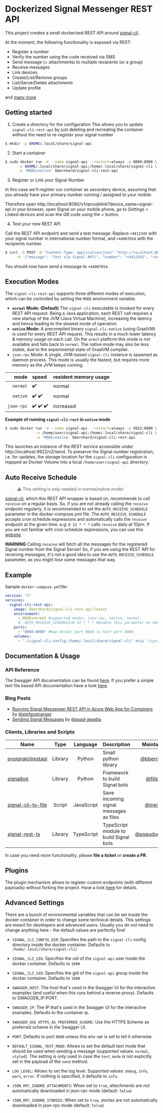 # Dockerized Signal Messenger REST API

This project creates a small dockerized REST API around [signal-cli](https://github.com/AsamK/signal-cli).

At the moment, the following functionality is exposed via REST:

- Register a number
- Verify the number using the code received via SMS
- Send message (+ attachments) to multiple recipients (or a group)
- Receive messages
- Link devices
- Create/List/Remove groups
- List/Serve/Delete attachments
- Update profile

and [many more](https://bbernhard.github.io/signal-cli-rest-api/)


## Getting started

1. Create a directory for the configuration
This allows you to update `signal-cli-rest-api` by just deleting and recreating the container without the need to re-register your signal number

```bash
$ mkdir -p $HOME/.local/share/signal-api
```


2. Start a container

```bash
$ sudo docker run -d --name signal-api --restart=always -p 8080:8080 \
      -v $HOME/.local/share/signal-api:/home/.local/share/signal-cli \
      -e 'MODE=native' bbernhard/signal-cli-rest-api
```

3. Register or Link your Signal Number

In this case we'll register our container as secondary device, assuming that you already have your primary number running / assigned to your mobile.

Therefore open http://localhost:8080/v1/qrcodelink?device_name=signal-api in your browser, open Signal on your mobile phone, go to _Settings > Linked devices_ and scan the QR code using the _+_ button.

4. Test your new REST API

Call the REST API endpoint and send a test message: Replace `+4412345` with your signal number in international number format, and `+44987654` with the recipients number.

```bash
$ curl -X POST -H "Content-Type: application/json" 'http://localhost:8080/v2/send' \
     -d '{"message": "Test via Signal API!", "number": "+4412345", "recipients": [ "+44987654" ]}'
```

You should now have send a message to `+44987654`.

## Execution Modes

The `signal-cli-rest-api` supports three different modes of execution, which can be controlled by setting the `MODE` environment variable.

* **`normal` Mode: (Default)** The `signal-cli` executable is invoked for every REST API request. Being a Java application, each REST call requires a new startup of the JVM (Java Virtual Machine), increasing the latency and hence leading to the slowest mode of operation.
* **`native` Mode:** A precompiled binary `signal-cli-native` (using GraalVM) is used for every REST API request. This results in a much lower latency & memory usage on each call. On the `armv7` platform this mode is not available and falls back to `normal`. The native mode may also be less stable, due to the experimental state of GraalVM compiler.
* `json-rpc` Mode: A single, JVM-based `signal-cli` instance is spawned as daemon process. This mode is usually the fastest, but requires more memory as the JVM keeps running.


|     mode     |    speed    |    resident memory usage |
|-------------:|:------------|:------------|
|   `normal`    |    :heavy_check_mark:       | normal
|   `native`    |    :heavy_check_mark: :heavy_check_mark:    | normal
|   `json-rpc`  |    :heavy_check_mark: :heavy_check_mark: :heavy_check_mark: | increased


**Example of running `signal-cli-rest` in `native` mode**

```bash
$ sudo docker run -d --name signal-api --restart=always -p 9922:8080 \
              -v /home/user/signal-api:/home/.local/share/signal-cli \
              -e 'MODE=native' bbernhard/signal-cli-rest-api
```

This launches an instance of the REST service accessible under http://localhost:9922/v2/send. To preserve the Signal number registration, i.e. for updates, the storage location for the `signal-cli` configuration is mapped as Docker Volume into a local `/home/user/signal-api` directory.


## Auto Receive Schedule

> :warning: This setting is only needed in normal/native mode!

[signal-cli](https://github.com/AsamK/signal-cli), which this REST API wrapper is based on, recommends to call `receive` on a regular basis. So, if you are not already calling the `receive` endpoint regularly, it is recommended to set the `AUTO_RECEIVE_SCHEDULE` parameter in the docker-compose.yml file. The `AUTO_RECEIVE_SCHEDULE` accepts cron schedule expressions and automatically calls the `receive` endpoint at the given time. e.g: `0 22 * * *` calls `receive` daily at 10pm. If you are not familiar with cron schedule expressions, you can use this [website](https://crontab.guru).

**WARNING** Calling `receive` will fetch all the messages for the registered Signal number from the Signal Server! So, if you are using the REST API for receiving messages, it's _not_ a good idea to use the `AUTO_RECEIVE_SCHEDULE` parameter, as you might lose some messages that way.

## Example

Sample `docker-compose.yml`file:

```yaml
version: "3"
services:
  signal-cli-rest-api:
    image: bbernhard/signal-cli-rest-api:latest
    environment:
      - MODE=normal #supported modes: json-rpc, native, normal
      #- AUTO_RECEIVE_SCHEDULE=0 22 * * * #enable this parameter on demand (see description below)
    ports:
      - "8080:8080" #map docker port 8080 to host port 8080.
    volumes:
      - "./signal-cli-config:/home/.local/share/signal-cli" #map "signal-cli-config" folder on host system into docker container. the folder contains the password and cryptographic keys when a new number is registered
```

## Documentation & Usage

### API Reference

The Swagger API documentation can be found [here](https://bbernhard.github.io/signal-cli-rest-api/). If you prefer a simple text file based API documentation have a look [here](https://github.com/bbernhard/signal-cli-rest-api/blob/master/doc/EXAMPLES.md).

### Blog Posts

- [Running Signal Messenger REST API in Azure Web App for Containers](https://stefanstranger.github.io/2021/06/01/RunningSignalRESTAPIinAppService/) by [@stefanstranger](https://github.com/stefanstranger)
- [Sending Signal Messages](https://blog.aawadia.dev/2023/04/24/signal-api/) by [@asad-awadia](https://github.com/asad-awadia)

### Clients, Libraries and Scripts

|     Name    | Type | Language | Description |Maintainer |
| ------------- |:------:|:-----:|---|:-----:|
| [pysignalclirestapi](https://pypi.org/project/pysignalclirestapi/) | Library | Python | Small python library | [@bbernhard](https://github.com/bbernhard)
| [signalbot](https://pypi.org/project/signalbot/) | Library | Python | Framework to build Signal bots | [@filipre](https://github.com/filipre)
| [signal-cli-to-file](https://github.com/jneidel/signal-cli-to-file) | Script | JavaScript | Save incoming signal messages as files | [@jneidel](https://github.com/jneidel) |
| [signal-rest-ts](https://www.npmjs.com/package/signal-rest-ts) | Library | TypeScript | TypeScript module to build Signal bots | [@pseudogeneric](https://github.com/pseudogeneric) |

In case you need more functionality, please **file a ticket** or **create a PR**.

## Plugins

The plugin mechanism allows to register custom endpoints (with different payloads) without forking the project. Have a look [here](https://github.com/bbernhard/signal-cli-rest-api/tree/master/plugins) for details.

## Advanced Settings
There are a bunch of environmental variables that can be set inside the docker container in order to change some technical details. This settings are meant for developers and advanced users. Usually you do *not* need to change anything here - the default values are perfectly fine!

* `SIGNAL_CLI_CONFIG_DIR`: Specifies the path to the `signal-cli` config directory inside the docker container. Defaults to `/home/.local/share/signal-cli/`

* `SIGNAL_CLI_UID`: Specifies the uid of the `signal-api` user inside the docker container. Defaults to `1000`

* `SIGNAL_CLI_GID`: Specifies the gid of the `signal-api` group inside the docker container. Defaults to `1000`

* `SWAGGER_HOST`: The host that's used in the Swagger UI for the interactive examples (and useful when this runs behind a reverse proxy). Defaults to SWAGGER_IP:PORT.

* `SWAGGER_IP`: The IP that's used in the Swagger UI for the interactive examples. Defaults to the container ip.

* `SWAGGER_USE_HTTPS_AS_PREFERRED_SCHEME`: Use the HTTPS Scheme as preferred scheme in the Swagger UI.

* `PORT`: Defaults to port `8080` unless this env var is set to tell it otherwise.

* `DEFAULT_SIGNAL_TEXT_MODE`: Allows to set the default text mode that should be used when sending a message (supported values: `normal`, `styled`). The setting is only used in case the `text_mode` is not explicitly set in the payload of the `send` method.

* `LOG_LEVEL`: Allows to set the log level. Supported values: `debug`, `info`, `warn`, `error`. If nothing is specified, it defaults to `info`.

* `JSON_RPC_IGNORE_ATTACHMENTS`: When set to `true`, attachments are not automatically downloaded in json-rpc mode (default: `false`)
* `JSON_RPC_IGNORE_STORIES`: When set to `true`, stories are not automatically downloaded in json-rpc mode (default: `false`)
